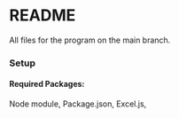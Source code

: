 # README
All files for the program on the main branch.

### Setup

#### Required Packages:
Node module,
Package.json,
Excel.js,


